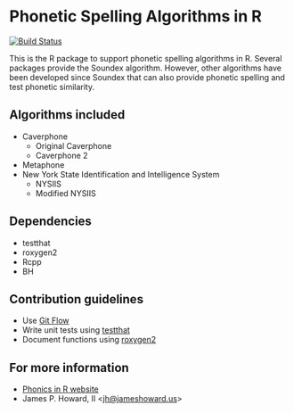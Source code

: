 # Phonetic Spelling Algorithms in R

[![Build Status](https://travis-ci.org/howardjp/phonics.svg?branch=master,osx)](https://travis-ci.org/howardjp/phonics)
 
This is the R package to support phonetic spelling algorithms in R.
Several packages provide the Soundex algorithm.  However, other
algorithms have been developed since Soundex that can also provide
phonetic spelling and test phonetic similarity.

## Algorithms included

* Caverphone
  * Original Caverphone
  * Caverphone 2
* Metaphone
* New York State Identification and Intelligence System
  * NYSIIS
  * Modified NYSIIS

## Dependencies

* testthat
* roxygen2
* Rcpp
* BH

## Contribution guidelines

* Use [Git Flow](http://nvie.com/posts/a-successful-git-branching-model/)
* Write unit tests using [testthat](https://github.com/hadley/testthat)
* Document functions using [roxygen2](https://github.com/yihui/roxygen2)

## For more information

* [Phonics in R website](https://jameshoward.us/software/phonics)
* James P. Howard, II &lt;jh@jameshoward.us&gt;
